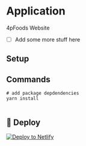 # Application
4pFoods Website
- [ ] Add some more stuff here

## Setup


## Commands
```
# add package depdendencies
yarn install


```

## 💫 Deploy

[![Deploy to Netlify](https://www.netlify.com/img/deploy/button.svg)](https://app.netlify.com/start/deploy?repository=https://github.com/gatsbyjs/gatsby-starter-default)

